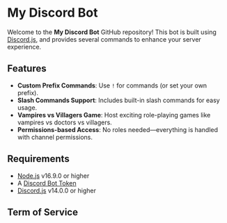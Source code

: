 # My Discord Bot

Welcome to the **My Discord Bot** GitHub repository! This bot is built using [Discord.js](https://discord.js.org/), and provides several commands to enhance your server experience.

## Features

- **Custom Prefix Commands**: Use `!` for commands (or set your own prefix).
- **Slash Commands Support**: Includes built-in slash commands for easy usage.
- **Vampires vs Villagers Game**: Host exciting role-playing games like vampires vs doctors vs villagers.
- **Permissions-based Access**: No roles needed—everything is handled with channel permissions.
  
## Requirements

- [Node.js](https://nodejs.org/en/) v16.9.0 or higher
- A [Discord Bot Token](https://discord.com/developers/applications)
- [Discord.js](https://discord.js.org/) v14.0.0 or higher

## Term of Service
  
